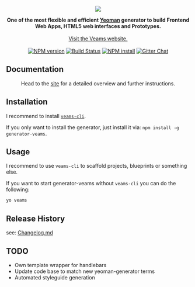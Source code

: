 <p align="center"><img src="http://veams.org/img/svg/icons/veams-generator.svg"></p>

<p align="center">
	<strong>One of the most flexible and efficient <a href="http://yeoman.io">Yeoman</a> generator to build Frontend Web Apps, HTML5 web interfaces and Prototypes.</strong>
	<br><br>
	<a href="http://veams.org">Visit the Veams website.</a><br><br>
	<a href="http://badge.fury.io/js/generator-veams"><img src="https://badge.fury.io/js/generator-veams.svg" alt="NPM version" /></a>
	<a href="https://travis-ci.org/Sebastian-Fitzner/generator-veams"><img src="https://travis-ci.org/Sebastian-Fitzner/generator-veams.svg" alt="Build Status" /></a>
	<a href="https://nodei.co/npm/generator-veams/"><img src="https://nodei.co/npm/generator-veams.png?mini=true" alt="NPM install" /></a>
	<a href="https://gitter.im/Sebastian-Fitzner/Veams?utm_source=badge&utm_medium=badge&utm_campaign=pr-badge"><img src="https://badges.gitter.im/Sebastian-Fitzner/Veams.svg" alt="Gitter Chat" /></a>
</p>

## Documentation

<p align="center">Head to the <a href="http://veams.org/">site</a> for a detailed overview and further instructions.</p>

## Installation

I recommend to install [`veams-cli`](https://github.com/Veams/veams-cli).

If you only want to install the generator, just install it via: `npm install -g generator-veams`.

## Usage 

I recommend to use `veams-cli` to scaffold projects, blueprints or something else.

If you want to start generator-veams without `veams-cli` you can do the following:

```bash
yo veams
```

## Release History
see: [Changelog.md](CHANGELOG.md)

## TODO
- Own template wrapper for handlebars
- Update code base to match new yeoman-generator terms
- Automated styleguide generation